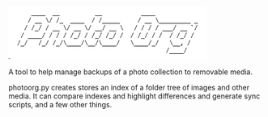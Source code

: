 ![image](logo.png)

A tool to help manage backups of a photo collection to removable media.

photoorg.py creates stores an index of a folder tree of images and other media.
It can compare indexes and highlight differences and generate sync scripts, and a few other things.

